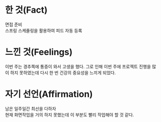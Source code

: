 # 한 것(Fact)

면접 준비  
스프링 스케쥴링을 활용하여 피드 자동 등록

# 느낀 것(Feelings)

이번 주는 경추쪽에 통증이 와서 고생을 했다. 그로 인해 이번 주에 프로젝트 진행을 많이 하지 못하였는데 다시 한 번 건강의 중요성을 느끼게 되었다.

# 자기 선언(Affirmation)

남은 일주일간 최선을 다하자  
현재 화면작업을 거의 하지 못했는데 이 부분도 빨리 작업해야 할 것 같다.
